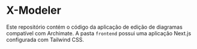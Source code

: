 # X-Modeler

Este repositório contém o código da aplicação de edição de diagramas compatível com Archimate.
A pasta `frontend` possui uma aplicação Next.js configurada com Tailwind CSS.
